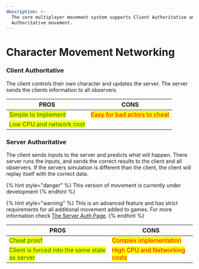 ```yaml
---
description: >-
  The core multiplayer movement system supports Client Authoritative and Server
  Authoritative movement.
---
```


# Character Movement Networking

### Client Authoritative

The client controls their own character and updates the server. The server sends the clients information to all observers.&#x20;

| PROS                                                       | CONS                                                         |
| ---------------------------------------------------------- | ------------------------------------------------------------ |
| <mark style="color:green;">Simple to implement</mark>      | <mark style="color:red;">Easy for bad actors to cheat</mark> |
| <mark style="color:green;">Low CPU and network cost</mark> |                                                              |

### Server Authoritative

The client sends inputs to the server and predicts what will happen. There server runs the inputs, and sends the correct results to the client and all observers. If the servers simulation is different than the client, the client will replay itself with the correct data.&#x20;

{% hint style="danger" %}
This version of movement is currently under development
{% endhint %}

{% hint style="warning" %}
This is an advanced feature and has strict requirements for all additional movement added to games. For more information check [The Server Auth Page](server-authoritative-movement.md).
{% endhint %}

| PROS                                                                             | CONS                                                          |
| -------------------------------------------------------------------------------- | ------------------------------------------------------------- |
| <mark style="color:green;">Cheat proof</mark>                                    | <mark style="color:red;">Complex implementation</mark>        |
| <mark style="color:green;">Client is forced into the same state as server</mark> | <mark style="color:red;">High CPU and Networking costs</mark> |
